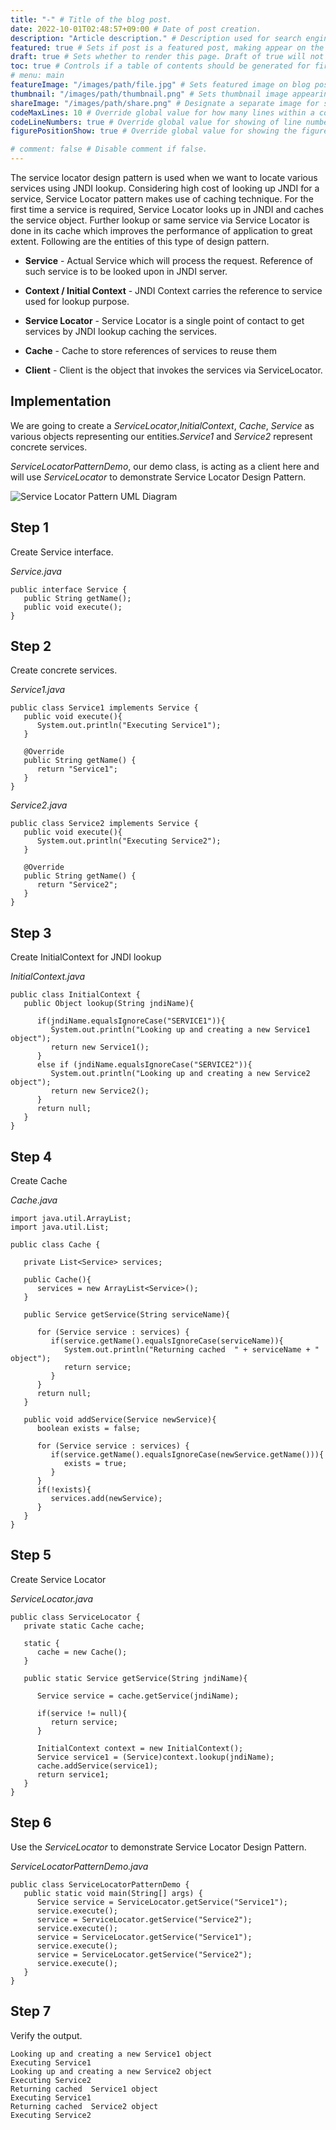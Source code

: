 ```yaml
---
title: "-" # Title of the blog post.
date: 2022-10-01T02:48:57+09:00 # Date of post creation.
description: "Article description." # Description used for search engine.
featured: true # Sets if post is a featured post, making appear on the home page side bar.
draft: true # Sets whether to render this page. Draft of true will not be rendered.
toc: true # Controls if a table of contents should be generated for first-level links automatically.
# menu: main
featureImage: "/images/path/file.jpg" # Sets featured image on blog post.
thumbnail: "/images/path/thumbnail.png" # Sets thumbnail image appearing inside card on homepage.
shareImage: "/images/path/share.png" # Designate a separate image for social media sharing.
codeMaxLines: 10 # Override global value for how many lines within a code block before auto-collapsing.
codeLineNumbers: true # Override global value for showing of line numbers within code block.
figurePositionShow: true # Override global value for showing the figure label.

# comment: false # Disable comment if false.
---
```


  

The service locator design pattern is used when we want to locate various services using JNDI lookup. Considering high cost of looking up JNDI for a service, Service Locator pattern makes use of caching technique. For the first time a service is required, Service Locator looks up in JNDI and caches the service object. Further lookup or same service via Service Locator is done in its cache which improves the performance of application to great extent. Following are the entities of this type of design pattern.

-   **Service** - Actual Service which will process the request. Reference of such service is to be looked upon in JNDI server.
    
-   **Context / Initial Context** - JNDI Context carries the reference to service used for lookup purpose.
    
-   **Service Locator** - Service Locator is a single point of contact to get services by JNDI lookup caching the services.
    
-   **Cache** - Cache to store references of services to reuse them
    
-   **Client** - Client is the object that invokes the services via ServiceLocator.
    

## Implementation

We are going to create a _ServiceLocator_,_InitialContext_, _Cache_, _Service_ as various objects representing our entities._Service1_ and _Service2_ represent concrete services.

_ServiceLocatorPatternDemo_, our demo class, is acting as a client here and will use _ServiceLocator_ to demonstrate Service Locator Design Pattern.

![Service Locator Pattern UML Diagram](https://www.tutorialspoint.com/design_pattern/images/servicelocator_pattern_uml_diagram.jpg)

## Step 1

Create Service interface.

_Service.java_

```
public interface Service {
   public String getName();
   public void execute();
}
```

## Step 2

Create concrete services.

_Service1.java_

```
public class Service1 implements Service {
   public void execute(){
      System.out.println("Executing Service1");
   }

   @Override
   public String getName() {
      return "Service1";
   }
}
```

_Service2.java_

```
public class Service2 implements Service {
   public void execute(){
      System.out.println("Executing Service2");
   }

   @Override
   public String getName() {
      return "Service2";
   }
}
```

## Step 3

Create InitialContext for JNDI lookup

_InitialContext.java_

```
public class InitialContext {
   public Object lookup(String jndiName){
   
      if(jndiName.equalsIgnoreCase("SERVICE1")){
         System.out.println("Looking up and creating a new Service1 object");
         return new Service1();
      }
      else if (jndiName.equalsIgnoreCase("SERVICE2")){
         System.out.println("Looking up and creating a new Service2 object");
         return new Service2();
      }
      return null;
   }
}
```

## Step 4

Create Cache

_Cache.java_

```
import java.util.ArrayList;
import java.util.List;

public class Cache {

   private List<Service> services;

   public Cache(){
      services = new ArrayList<Service>();
   }

   public Service getService(String serviceName){
   
      for (Service service : services) {
         if(service.getName().equalsIgnoreCase(serviceName)){
            System.out.println("Returning cached  " + serviceName + " object");
            return service;
         }
      }
      return null;
   }

   public void addService(Service newService){
      boolean exists = false;
      
      for (Service service : services) {
         if(service.getName().equalsIgnoreCase(newService.getName())){
            exists = true;
         }
      }
      if(!exists){
         services.add(newService);
      }
   }
}
```

## Step 5

Create Service Locator

_ServiceLocator.java_

```
public class ServiceLocator {
   private static Cache cache;

   static {
      cache = new Cache();
   }

   public static Service getService(String jndiName){

      Service service = cache.getService(jndiName);

      if(service != null){
         return service;
      }

      InitialContext context = new InitialContext();
      Service service1 = (Service)context.lookup(jndiName);
      cache.addService(service1);
      return service1;
   }
}
```

## Step 6

Use the _ServiceLocator_ to demonstrate Service Locator Design Pattern.

_ServiceLocatorPatternDemo.java_

```
public class ServiceLocatorPatternDemo {
   public static void main(String[] args) {
      Service service = ServiceLocator.getService("Service1");
      service.execute();
      service = ServiceLocator.getService("Service2");
      service.execute();
      service = ServiceLocator.getService("Service1");
      service.execute();
      service = ServiceLocator.getService("Service2");
      service.execute();
   }
}
```

## Step 7

Verify the output.

```
Looking up and creating a new Service1 object
Executing Service1
Looking up and creating a new Service2 object
Executing Service2
Returning cached  Service1 object
Executing Service1
Returning cached  Service2 object
Executing Service2

```